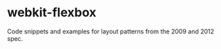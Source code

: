 webkit-flexbox
==============

Code snippets and examples for layout patterns from the 2009 and 2012 spec.
